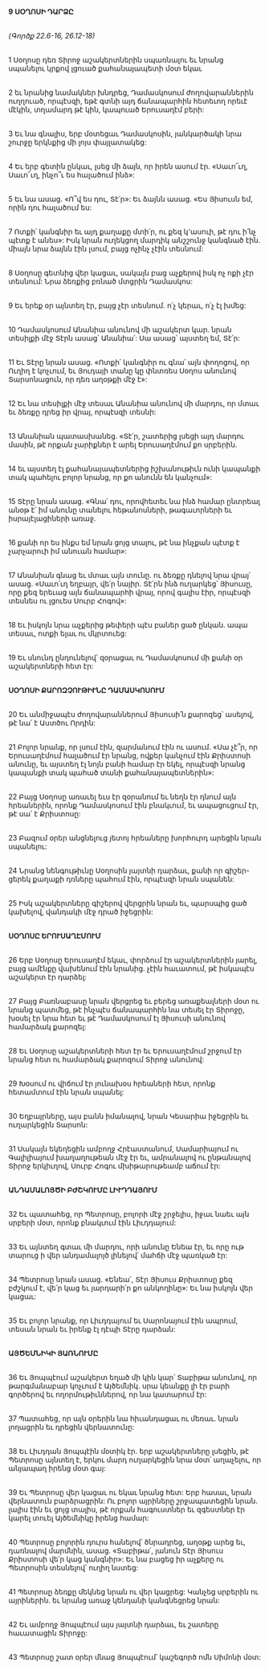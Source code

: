 **9 ՍՕՂՈՍԻ ԴԱՐՁԸ**

\
_(Գործք 22.6-16, 26.12-18)_

\
1 Սօղոսը դեռ Տիրոջ աշակերտներին սպառնալու եւ նրանց սպանելու կրքով լցուած քահանայապետի մօտ եկաւ

\
2 եւ նրանից նամակներ խնդրեց, Դամասկոսում ժողովարաններին ուղղուած, որպէսզի, եթէ գտնի այդ ճանապարհին հետեւող որեւէ մէկին, տղամարդ թէ կին, կապուած Երուսաղէմ բերի:

\
3 Եւ նա գնալիս, երբ մօտեցաւ Դամասկոսին, յանկարծակի նրա շուրջը երկնքից մի լոյս փայլատակեց:

\
4 Եւ երբ գետին ընկաւ, լսեց մի ձայն, որ իրեն ասում էր. «Սաւո՜ւղ, Սաւո՜ւղ, ինչո՞ւ ես հալածում ինձ»:

\
5 Եւ նա ասաց. «Ո՞վ ես դու, Տէ՛ր»: Եւ ձայնն ասաց. «Ես Յիսուսն եմ, որին դու հալածում ես:

\
7 Ոտքի՛ կանգնիր եւ այդ քաղաքը մտի՛ր, ու քեզ կ՚ասուի, թէ դու ի՛նչ պէտք է անես»: Իսկ նրան ուղեկցող մարդիկ անշշունջ կանգնած էին. միայն նրա ձայնն էին լսում, բայց ոչինչ չէին տեսնում:

\
8 Սօղոսը գետնից վեր կացաւ, սակայն բաց աչքերով իսկ ոչ ոքի չէր տեսնում: Նրա ձեռքից բռնած մտցրին Դամասկոս:

\
9 Եւ երեք օր այնտեղ էր, բայց չէր տեսնում. ո՛չ կերաւ, ո՛չ էլ խմեց:

\
10 Դամասկոսում Անանիա անունով մի աշակերտ կար. նրան տեսիլքի մէջ Տէրն ասաց՝ Անանիա՛: Սա ասաց՝ այստեղ եմ, Տէ՛ր:

\
11 Եւ Տէրը նրան ասաց. «Ոտքի՛ կանգնիր ու գնա՛ այն փողոցով, որ Ուղիղ է կոչւում, եւ Յուդայի տանը կը փնտռես Սօղոս անունով Տարսոնացուն, որ դեռ աղօթքի մէջ է»:

\
12 Եւ նա տեսիլքի մէջ տեսաւ Անանիա անունով մի մարդու, որ մտաւ եւ ձեռքը դրեց իր վրայ, որպէսզի տեսնի:

\
13 Անանիան պատասխանեց. «Տէ՛ր, շատերից լսեցի այդ մարդու մասին, թէ որքան չարիքներ է արել Երուսաղէմում քո սրբերին.

\
14 եւ այստեղ էլ քահանայապետներից իշխանութիւն ունի կապանքի տակ պահելու բոլոր նրանց, որ քո անունն են կանչում»:

\
15 Տէրը նրան ասաց. «Գնա՛ դու, որովհետեւ նա ինձ համար ընտրեալ անօթ է՝ իմ անունը տանելու հեթանոսների, թագաւորների եւ իսրայէլացիների առաջ.

\
16 քանի որ ես ինքս եմ նրան ցոյց տալու, թէ նա ինչքան պէտք է չարչարուի իմ անուան համար»:

\
17 Անանիան գնաց եւ մտաւ այն տունը. ու ձեռքը դնելով նրա վրայ՝ ասաց. «Սաւո՛ւղ եղբայր, վե՛ր նայիր. Տէ՛րն ինձ ուղարկեց՝ Յիսուսը, որը քեզ երեւաց այն ճանապարհի վրայ, որով գալիս էիր, որպէսզի տեսնես ու լցուես Սուրբ Հոգով»:

\
18 Եւ իսկոյն նրա աչքերից թեփերի պէս բաներ ցած ընկան. ապա տեսաւ, ոտքի ելաւ ու մկրտուեց:

\
19 Եւ սնունդ ընդունելով՝ զօրացաւ ու Դամասկոսում մի քանի օր աշակերտների հետ էր:

\
**ՍՕՂՈՍԻ ՔԱՐՈԶՉՈՒԹԻՒՆԸ ԴԱՄԱՍԿՈՍՈՒՄ**

\
 20 Եւ անմիջապէս ժողովարաններում Յիսուսի՛ն քարոզեց՝ ասելով, թէ նա՛ է Աստծու Որդին:

\
 21 Բոլոր նրանք, որ լսում էին, զարմանում էին ու ասում. «Սա չէ՞ր, որ Երուսաղէմում հալածում էր նրանց, ովքեր կանչում էին Քրիստոսի անունը, եւ այստեղ էլ նոյն բանի համար էր եկել, որպէսզի նրանց կապանքի տակ պահած տանի քահանայապետներին»:

\
 22 Բայց Սօղոսը առաւել եւս էր զօրանում եւ նեղն էր դնում այն հրեաներին, որոնք Դամասկոսում էին բնակւում, եւ ապացուցում էր, թէ սա՛ է Քրիստոսը:

\
 23 Բազում օրեր անցնելուց յետոյ հրեաները խորհուրդ արեցին նրան սպանելու:

\
 24 Նրանց նենգութիւնը Սօղոսին յայտնի դարձաւ, քանի որ գիշեր-ցերեկ քաղաքի դռները պահում էին, որպէսզի նրան սպանեն:

\
 25 Իսկ աշակերտները գիշերով վերցրին նրան եւ, պարսպից ցած կախելով, վանդակի մէջ դրած իջեցրին:

\
**ՍՕՂՈՍԸ ԵՐՈՒՍԱՂԷՄՈՒՄ**

\
26 Երբ Սօղոսը Երուսաղէմ եկաւ, փորձում էր աշակերտներին յարել, բայց ամէնքը վախենում էին նրանից. չէին հաւատում, թէ իսկապէս աշակերտ էր դարձել:

\
27 Բայց Բառնաբասը նրան վերցրեց եւ բերեց առաքեալների մօտ ու նրանց պատմեց, թէ ինչպէս ճանապարհին նա տեսել էր Տիրոջը, խօսել էր նրա հետ եւ թէ Դամասկոսում էլ Յիսուսի անունով համարձակ քարոզել:

\
28 Եւ Սօղոսը աշակերտների հետ էր եւ Երուսաղէմում շրջում էր նրանց հետ ու համարձակ քարոզում Տիրոջ անունով:

\
29 Խօսում ու վիճում էր յունախօս հրեաների հետ, որոնք հետամտում էին նրան սպանել:

\
30 Եղբայրները, այս բանն իմանալով, նրան Կեսարիա իջեցրին եւ ուղարկեցին Տարսոն:

\
31 Սակայն եկեղեցին ամբողջ Հրէաստանում, Սամարիայում ու Գալիլիայում խաղաղութեան մէջ էր եւ, ամրանալով ու ընթանալով Տիրոջ երկիւղով, Սուրբ Հոգու մխիթարութեամբ աճում էր:

\
**ԱՆԴԱՄԱԼՈՅԾԻ ԲԺՇԿՈՒՄԸ ԼԻՒԴԴԱՅՈՒՄ**

\
32 Եւ պատահեց, որ Պետրոսը, բոլորի մէջ շրջելիս, իջաւ նաեւ այն սրբերի մօտ, որոնք բնակւում էին Լիւդդայում:

\
33 Եւ այնտեղ գտաւ մի մարդու, որի անունը Ենեա էր, եւ որը ութ տարուց ի վեր անդամալոյծ լինելով՝ մահճի մէջ պառկած էր:

\
34 Պետրոսը նրան ասաց. «Ենեա՛, Տէր Յիսուս Քրիստոսը քեզ բժշկում է, վե՛ր կաց եւ յարդարի՛ր քո անկողինը»: Եւ նա իսկոյն վեր կացաւ:

\
35 Եւ բոլոր նրանք, որ Լիւդդայում եւ Սարոնայում էին ապրում, տեսան նրան եւ իրենք էլ դէպի Տէրը դարձան:

\
**ԱՅԾԵՄՆԻԿԻ ՅԱՌՆՈՒՄԸ**

\
36 Եւ Յոպպէում աշակերտ եղած մի կին կար՝ Տաբիթա անունով, որ թարգմանաբար կոչւում է Այծեմնիկ. սրա կեանքը լի էր բարի գործերով եւ ողորմութիւններով, որ նա կատարում էր:

\
37 Պատահեց, որ այն օրերին նա հիւանդացաւ ու մեռաւ. նրան լողացրին եւ դրեցին վերնատունը:

\
38 Եւ Լիւդդան Յոպպէին մօտիկ էր. երբ աշակերտները լսեցին, թէ Պետրոսը այնտեղ է, երկու մարդ ուղարկեցին նրա մօտ՝ աղաչելու, որ անյապաղ իրենց մօտ գայ:

\
39 Եւ Պետրոսը վեր կացաւ ու եկաւ նրանց հետ: Երբ հասաւ, նրան վերնատուն բարձրացրին: Ու բոլոր այրիները շրջապատեցին նրան. լալիս էին եւ ցոյց տալիս, թէ որքան հագուստներ եւ զգեստներ էր կարել տուել Այծեմնիկը իրենց համար:

\
40 Պետրոսը բոլորին դուրս հանելով՝ ծնրադրեց, աղօթք արեց եւ, դառնալով մարմնին, ասաց. «Տաբիթա՛, յանուն Տէր Յիսուս Քրիստոսի վե՛ր կաց կանգնիր»: Եւ նա բացեց իր աչքերը ու Պետրոսին տեսնելով՝ ուղիղ նստեց:

\
41 Պետրոսը ձեռքը մեկնեց նրան ու վեր կացրեց: Կանչեց սրբերին ու այրիներին. եւ նրանց առաջ կենդանի կանգնեցրեց նրան:

\
42 Եւ ամբողջ Յոպպէում այս յայտնի դարձաւ, եւ շատերը հաւատացին Տիրոջը:

\
43 Պետրոսը շատ օրեր մնաց Յոպպէում՝ կաշեգործ ոմն Սիմոնի մօտ:
